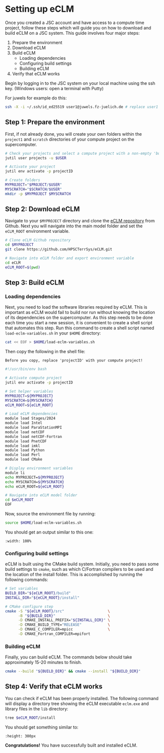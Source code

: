 # Setting up eCLM

Once you created a JSC account and have access to a compute time project, follow these steps which will guide you on how to download and build eCLM on a JSC system. This guide involves four major steps:

1. Prepare the environment
2. Download eCLM
3. Build eCLM
   - Loading dependencies
   - Configuring build settings
   - Building eCLM
4. Verify that eCLM works

Begin by logging in to the JSC system on your local machine using the ssh key.
(Windows users: open a terminal with Putty)

For juwels for example do this:

```sh
ssh -X -i ~/.ssh/id_ed25519 user1@juwels.fz-juelich.de # replace user1 with your JuDoor username!
```

## Step 1: Prepare the environment

First, if not already done, you will create your own folders within the `project1` and `scratch` directories of your compute project on the supercomputer.

```sh
# Check your projects and select a compute project with a non-empty 'budget-accounts'. Use it to replace projectID below! 
jutil user projects -u $USER

# Activate your project
jutil env activate -p projectID

# Create folders
MYPROJECT="$PROJECT/$USER"
MYSCRATCH="$SCRATCH/$USER"
mkdir -p $MYPROJECT $MYSCRATCH
```

## Step 2: Download eCLM

Navigate to your `$MYPROJECT` directory and clone the <a href="https://github.com/HPSCTerrSys/eCLM" target="_blank">eCLM repository</a> from Github. Next you will navigate into the main model folder and set the `eCLM_ROOT` environment variable.

```sh
# Clone eCLM Github repository
cd $MYPROJECT
git clone https://github.com/HPSCTerrSys/eCLM.git

# Navigate into eCLM folder and export environment variable
cd eCLM
eCLM_ROOT=$(pwd)
```
## Step 3: Build eCLM

### Loading dependencies

Next, you need to load the software libraries required by eCLM. This is important as eCLM would fail to build nor run without knowing the location of its dependencies on the supercomputer. As this step needs to be done each time you start a new session, it is convenient to create a shell script that automates this step. Run this command to create a shell script named `load-eclm-variables.sh` in your `$HOME` directory:

```sh
cat << EOF > $HOME/load-eclm-variables.sh
```

Then copy the following in the shell file:
```{attention}
Before you copy, replace 'projectID' with your compute project!
```

```sh
#!/usr/bin/env bash

# Activate compute project
jutil env activate -p projectID

# Set helper variables
MYPROJECT=${MYPROJECT}
MYSCRATCH=${MYSCRATCH}
eCLM_ROOT=${eCLM_ROOT}

# Load eCLM dependencies
module load Stages/2024
module load Intel
module load ParaStationMPI
module load netCDF
module load netCDF-Fortran
module load PnetCDF
module load imkl
module load Python
module load Perl
module load CMake

# Display environment variables
module li
echo MYPROJECT=${MYPROJECT}
echo MYSCRATCH=${MYSCRATCH}
echo eCLM_ROOT=${eCLM_ROOT}

# Navigate into eCLM model folder
cd $eCLM_ROOT
EOF
```

Now, source the environment file by running:

```sh
source $HOME/load-eclm-variables.sh
```

You should get an output similar to this one:

```{figure} ../../images/load_env.png
:width: 100%
```
<p>

### Configuring build settings

eCLM is built using the CMake build system. Initially, you need to pass some build settings to `cmake`, such as which C/Fortran compilers to be used and the location of the install folder. This is accomplished by running the following commands:

```sh
# Set variables
BUILD_DIR="${eCLM_ROOT}/build"
INSTALL_DIR="${eCLM_ROOT}/install"

# CMake configure step
cmake -S "${eCLM_ROOT}/src"                    \
      -B "${BUILD_DIR}"                        \
      -D CMAKE_INSTALL_PREFIX="${INSTALL_DIR}" \
      -D CMAKE_BUILD_TYPE="RELEASE"            \
      -D CMAKE_C_COMPILER=mpicc                \
      -D CMAKE_Fortran_COMPILER=mpifort
```

### Building eCLM

Finally, you can build eCLM. The commands below should take approximately 15-20 minutes to finish.

```sh
cmake --build "${BUILD_DIR}" && cmake --install "${BUILD_DIR}"
```

## Step 4: Verify that eCLM works

You can check if eCLM has been properly installed. The following command will display a directory tree showing the eCLM executable `eclm.exe` and library files in the `lib` directory:

```sh
tree $eCLM_ROOT/install
```
You should get something similar to:

```{figure} ../../images/eclm_build.png
:height: 300px
```
<p>

**Congratulations!** You have successfully built and installed eCLM.
